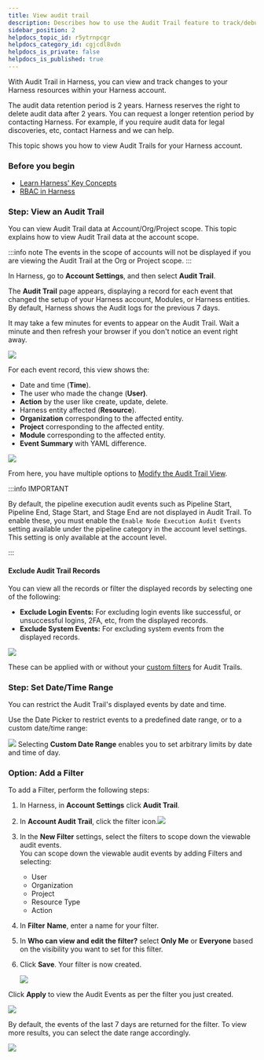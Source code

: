 ```yaml
---
title: View audit trail
description: Describes how to use the Audit Trail feature to track/debug/investigate changes to your resources in your Harness accounts.
sidebar_position: 2
helpdocs_topic_id: r5ytrnpcgr
helpdocs_category_id: cgjcdl8vdn
helpdocs_is_private: false
helpdocs_is_published: true
---
```


With Audit Trail in Harness, you can view and track changes to your Harness resources within your Harness account.

The audit data retention period is 2 years. Harness reserves the right to delete audit data after 2 years. You can request a longer retention period by contacting Harness. For example, if you require audit data for legal discoveries, etc, contact Harness and we can help.

This topic shows you how to view Audit Trails for your Harness account.

### Before you begin

* [Learn Harness' Key Concepts](../../../get-started/key-concepts.md)
* [RBAC in Harness](/docs/platform/role-based-access-control/rbac-in-harness)

### Step: View an Audit Trail

You can view Audit Trail data at Account/Org/Project scope. This topic explains how to view Audit Trail data at the account scope.

:::info note
The events in the scope of accounts will not be displayed if you are viewing the Audit Trail at the Org or Project scope. 
:::

In Harness, go to **Account Settings**, and then select **Audit Trail**.

The **Audit Trail** page appears, displaying a record for each event that changed the setup of your Harness account, Modules, or Harness entities. By default, Harness shows the Audit logs for the previous 7 days.

It may take a few minutes for events to appear on the Audit Trail. Wait a minute and then refresh your browser if you don't notice an event right away.

![](../../hovernance/audit-trail/static/audit-trail-00.png)

For each event record, this view shows the:

* Date and time (**Time**).
* The user who made the change (**User)**.
* **Action** by the user like create, update, delete.
* Harness entity affected (**Resource**).
* **Organization** corresponding to the affected entity.
* **Project** corresponding to the affected entity.
* **Module** corresponding to the affected entity.
* **Event Summary** with YAML difference.

![](../../hovernance/audit-trail/static/audit-trail-01.png)

From here, you have multiple options to [Modify the Audit Trail View](#modify_the_audit_trail_view).

:::info IMPORTANT 

By default, the pipeline execution audit events such as Pipeline Start, Pipeline End, Stage Start, and Stage End are not displayed in Audit Trail. To enable these, you must enable the `Enable Node Execution Audit Events` setting available under the pipeline category in the account level settings. This setting is only available at the account level. 

:::

#### Exclude Audit Trail Records

You can view all the records or filter the displayed records by selecting one of the following:

* **Exclude Login Events:** For excluding login events like successful, or unsuccessful logins, 2FA, etc, from the displayed records.
* **Exclude System Events:** For excluding system events from the displayed records.

![](../../hovernance/audit-trail/static/audit-trail-02.png)

These can be applied with or without your [custom filters](#option-add-a-filter) for Audit Trails.

### Step: Set Date/Time Range

You can restrict the Audit Trail's displayed events by date and time.

Use the Date Picker to restrict events to a predefined date range, or to a custom date/time range:

![](../../hovernance/audit-trail/static/audit-trail-03.png)
Selecting **Custom Date Range** enables you to set arbitrary limits by date and time of day.

### Option: Add a Filter

To add a Filter, perform the following steps:

1. In Harness, in **Account Settings** click **Audit Trail**.
2. In **Account Audit Trail**, click the filter icon.![](../../hovernance/audit-trail/static/audit-trail-04.png)
3. In the **New Filter** settings, select the filters to scope down the viewable audit events.  
You can scope down the viewable audit events by adding Filters and selecting:

   * User
   * Organization
   * Project
   * Resource Type
   * Action

4. In **Filter** **Name**, enter a name for your filter.
5. In **Who can view and edit the filter?** select **Only Me** or **Everyone** based on the visibility you want to set for this filter.
6. Click **Save**. Your filter is now created.

   ![](../../hovernance/audit-trail/static/audit-trail-05.png)

Click **Apply** to view the Audit Events as per the filter you just created.

![](../../hovernance/audit-trail/static/audit-trail-06.png)

By default, the events of the last 7 days are returned for the filter. To view more results, you can select the date range accordingly.

![](../../hovernance/audit-trail/static/audit-trail-07.png)

